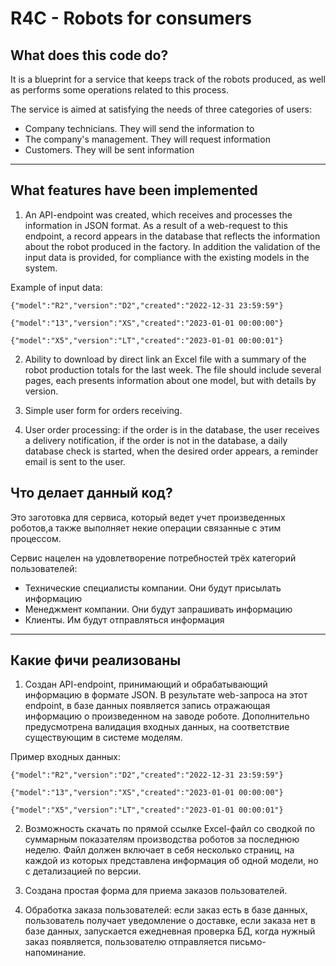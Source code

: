 # R4C - Robots for consumers

## What does this code do?
It is a blueprint for a service that keeps track of the robots produced, as well as performs some operations related to this process.

The service is aimed at satisfying the needs of three categories of users:
- Company technicians. They will send the information to
- The company's management. They will request information
- Customers. They will be sent information
___

## What features have been implemented
1) An API-endpoint was created, which receives and processes the information in JSON format. 
As a result of a web-request to this endpoint, a record appears in the database 
that reflects the information about the robot produced in the factory. In addition the validation of the input data is provided, 
for compliance with the existing models in the system.

Example of input data:

```{"model":"R2","version":"D2","created":"2022-12-31 23:59:59"}```

```{"model":"13","version":"XS","created":"2023-01-01 00:00:00"}```

```{"model":"X5","version":"LT","created":"2023-01-01 00:00:01"}```

2) Ability to download by direct link an Excel file with a summary of the robot production totals for the last week. 
 The file should include several pages, each presents information about one model, but with details by version. 

3) Simple user form for orders receiving.

4) User order processing: if the order is in the database, the user receives a delivery notification, if the order is not in the database, a daily database check is started, when the desired order appears, a reminder email is sent to the user. 

## Что делает данный код?
Это заготовка для сервиса, который ведет учет произведенных роботов,а также 
выполняет некие операции связанные с этим процессом.

Сервис нацелен на удовлетворение потребностей трёх категорий пользователей:
- Технические специалисты компании. Они будут присылать информацию
- Менеджмент компании. Они будут запрашивать информацию
- Клиенты. Им будут отправляться информация
___

## Какие фичи реализованы
1) Создан API-endpoint, принимающий и обрабатывающий информацию в формате JSON. 
В результате web-запроса на этот endpoint, в базе данных появляется запись 
отражающая информацию о произведенном на заводе роботе. Дополнительно предусмотрена валидация входных данных, 
на соответствие существующим в системе моделям.

Пример входных данных:

```{"model":"R2","version":"D2","created":"2022-12-31 23:59:59"}```

```{"model":"13","version":"XS","created":"2023-01-01 00:00:00"}```

```{"model":"X5","version":"LT","created":"2023-01-01 00:00:01"}```

2) Возможность скачать по прямой ссылке Excel-файл со сводкой по суммарным показателям производства роботов за последнюю неделю. 
 Файл должен включает в себя несколько страниц, на каждой из которых представлена информация об одной модели, но с детализацией по версии. 

3) Создана простая форма для приема заказов пользователей.

4) Обработка заказа пользователей: если заказ есть в базе данных, пользователь получает уведомление о доставке, если заказа нет в базе данных, запускается ежедневная проверка БД, когда нужный заказ появляется, пользователю отправляется письмо-напоминание. 
